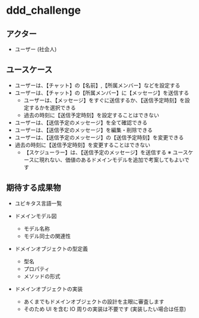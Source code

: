 # ddd_challenge

## アクター

- ユーザー (社会人)

## ユースケース

- ユーザーは、【チャット】の【名前】,【所属メンバー】などを設定する
- ユーザーは、【チャット】の【所属メンバー】に【メッセージ】を送信する
  - ユーザーは、【メッセージ】をすぐに送信するか、【送信予定時刻】を設定するかを選択できる
  - 過去の時刻に【送信予定時刻】を設定することはできない
- ユーザーは、【送信予定のメッセージ】を全て確認できる
- ユーザーは、【送信予定のメッセージ】を編集・削除できる
- ユーザーは、【送信予定のメッセージ】の【送信予定時刻】を変更できる
- 過去の時刻に【送信予定時刻】を変更することはできない
  - 【スケジューラー】は、【送信予定のメッセージ】を送信する
    ※ ユースケースに現れない、価値のあるドメインモデルを追加で考案してもよいです

## 期待する成果物

- ユビキタス言語一覧
- ドメインモデル図
  - モデル名称
  - モデル同士の関連性
- ドメインオブジェクトの型定義
  - 型名
  - プロパティ
  - メソッドの形式
- ドメインオブジェクトの実装

  - あくまでもドメインオブジェクトの設計を主眼に審査します
  - そのため UI を含む IO 周りの実装は不要です (実装したい場合は任意)
